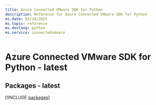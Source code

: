 ```yaml
---
title: Azure Connected VMware SDK for Python
description: Reference for Azure Connected VMware SDK for Python
ms.date: 02/19/2025
ms.topic: reference
ms.devlang: python
ms.service: connectedvmware
---
```

# Azure Connected VMware SDK for Python - latest
## Packages - latest
[!INCLUDE [packages](connected-vmware-index.md)]